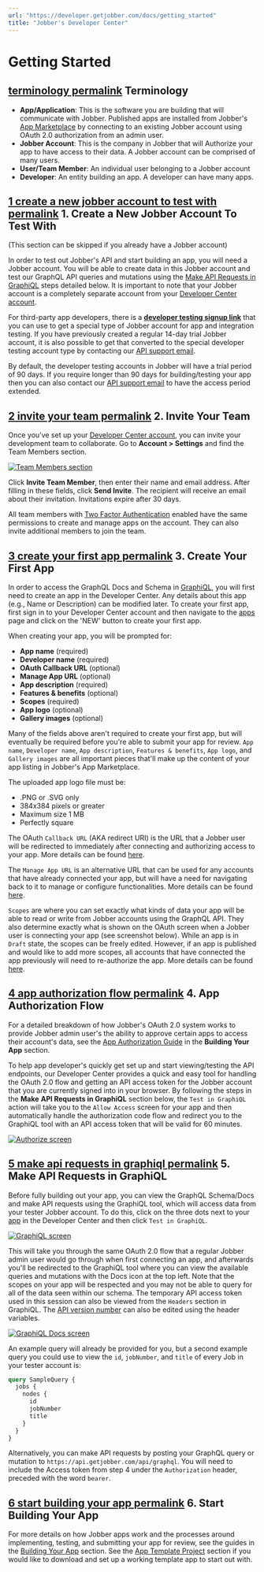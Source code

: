 ```yaml
---
url: "https://developer.getjobber.com/docs/getting_started"
title: "Jobber's Developer Center"
---
```


# Getting Started

## [terminology permalink](https://developer.getjobber.com/docs/getting_started\#terminology) Terminology

- **App/Application**: This is the software you are building that will
communicate with Jobber. Published apps are installed from Jobber's
[App Marketplace](https://apps.getjobber.com/app_marketplace) by connecting to
an existing Jobber account using OAuth 2.0 authorization from an admin user.
- **Jobber Account**: This is the company in Jobber that will Authorize your app
to have access to their data. A Jobber account can be comprised of many users.
- **User/Team Member**: An individual user belonging to a Jobber account
- **Developer**: An entity building an app. A developer can have many apps.

## [1 create a new jobber account to test with permalink](https://developer.getjobber.com/docs/getting_started\#1-create-a-new-jobber-account-to-test-with) 1\. Create a New Jobber Account To Test With

(This section can be skipped if you already have a Jobber account)

In order to test out Jobber's API and start building an app, you will need a
Jobber account. You will be able to create data in this Jobber account and test
our GraphQL API queries and mutations using the
[Make API Requests in GraphiQL](https://developer.getjobber.com/docs/getting_started/#5-make-api-requests-in-graphiql)
steps detailed below. It is important to note that your Jobber account is a
completely separate account from your
[Developer Center account](https://developer.getjobber.com/signup/).

For third-party app developers, there is a
**[developer testing signup link](https://getjobber.com/developer-sign-up/)**
that you can use to get a special type of Jobber account for app and integration
testing. If you have previously created a regular 14-day trial Jobber account,
it is also possible to get that converted to the special developer testing
account type by contacting our
[API support email](mailto:api-support@getjobber.com).

By default, the developer testing accounts in Jobber will have a trial period of
90 days. If you require longer than 90 days for building/testing your app then
you can also contact our [API support email](mailto:api-support@getjobber.com)
to have the access period extended.

## [2 invite your team permalink](https://developer.getjobber.com/docs/getting_started\#2-invite-your-team) 2\. Invite Your Team

Once you’ve set up your
[Developer Center account](https://developer.getjobber.com/signup/), you can
invite your development team to collaborate. Go to **Account > Settings** and
find the Team Members section.

[![Team Members section](https://developer.getjobber.com/static/ff3ef0c9f35ae8669543d8b5cf2ef262/8ad1b/settings-page-team-member-section.png)](https://developer.getjobber.com/static/ff3ef0c9f35ae8669543d8b5cf2ef262/8ad1b/settings-page-team-member-section.png)

Click **Invite Team Member**, then enter their name and email address. After
filling in these fields, click **Send Invite**. The recipient will receive an
email about their invitation. Invitations expire after 30 days.

All team members with
[Two Factor Authentication](https://developer.getjobber.com/settings/mfa_setup)
enabled have the same permissions to create and manage apps on the account. They
can also invite additional members to join the team.

## [3 create your first app permalink](https://developer.getjobber.com/docs/getting_started\#3-create-your-first-app) 3\. Create Your First App

In order to access the GraphQL Docs and Schema in
[GraphiQL](https://github.com/graphql/graphiql), you will first need to create
an app in the Developer Center. Any details about this app (e.g., Name or
Description) can be modified later. To create your first app, first sign in to
your Developer Center account and then navigate to the [apps](https://developer.getjobber.com/apps) page and
click on the 'NEW' button to create your first app.

When creating your app, you will be prompted for:

- **App name** (required)
- **Developer name** (required)
- **OAuth Callback URL** (optional)
- **Manage App URL** (optional)
- **App description** (required)
- **Features & benefits** (optional)
- **Scopes** (required)
- **App logo** (optional)
- **Gallery images** (optional)

Many of the fields above aren't required to create your first app, but will
eventually be required before you're able to submit your app for review.
`App name`, `Developer name`, `App description`, `Features & benefits`,
`App logo`, and `Gallery images` are all important pieces that'll make up the
content of your app listing in Jobber's App Marketplace.

The uploaded app logo file must be:

- .PNG or .SVG only
- 384x384 pixels or greater
- Maximum size 1 MB
- Perfectly square

The OAuth `Callback URL` (AKA redirect URI) is the URL that a Jobber user will
be redirected to immediately after connecting and authorizing access to your
app. More details can be found
[here](https://developer.getjobber.com/docs/building_your_app/app_authorization).

The `Manage App URL` is an alternative URL that can be used for any accounts
that have already connected your app, but will have a need for navigating back
to it to manage or configure functionalities. More details can be found
[here](https://developer.getjobber.com/docs/publishing_your_app/app_listing_details/#publishing-your-application-on-the-marketplace).

`Scopes` are where you can set exactly what kinds of data your app will be able
to read or write from Jobber accounts using the GraphQL API. They also determine
exactly what is shown on the OAuth screen when a Jobber user is connecting your
app (see screenshot below). While an app is in `Draft` state, the scopes can be
freely edited. However, if an app is published and would like to add more
scopes, all accounts that have connected the app previously will need to
re-authorize the app. More details can be found
[here](https://developer.getjobber.com/docs/publishing_your_app/editing_a_published_app).

## [4 app authorization flow permalink](https://developer.getjobber.com/docs/getting_started\#4-app-authorization-flow) 4\. App Authorization Flow

For a detailed breakdown of how Jobber's OAuth 2.0 system works to provide
Jobber admin user's the ability to approve certain apps to access their
account's data, see the
[App Authorization Guide](https://developer.getjobber.com/docs/building_your_app/app_authorization) in the
**Building Your App** section.

To help app developer's quickly get set up and start viewing/testing the API
endpoints, our Developer Center provides a quick and easy tool for handling the
OAuth 2.0 flow and getting an API access token for the Jobber account that you
are currently signed into in your browser. By following the steps in the **Make**
**API Requests in GraphiQL** section below, the `Test in GraphiQL` action will
take you to the `Allow Access` screen for your app and then automatically handle
the authorization code flow and redirect you to the GraphiQL tool with an API
access token that will be valid for 60 minutes.

[![Authorize screen](https://developer.getjobber.com/static/efea48cad6c9089ef60bd39fe9672f83/e5715/oauth-allow-access.png)](https://developer.getjobber.com/static/efea48cad6c9089ef60bd39fe9672f83/e5715/oauth-allow-access.png)

## [5 make api requests in graphiql permalink](https://developer.getjobber.com/docs/getting_started\#5-make-api-requests-in-graphiql) 5\. Make API Requests in GraphiQL

Before fully building out your app, you can view the GraphQL Schema/Docs and
make API requests using the GraphiQL tool, which will access data from your
tester Jobber account. To do this, click on the three dots next to your
[app](https://developer.getjobber.com/apps) in the Developer Center and then click `Test in GraphiQL`.

[![GraphiQL screen](https://developer.getjobber.com/static/3548d653273686713057d70803a6d441/0ec92/test-in-graphiql.png)](https://developer.getjobber.com/static/3548d653273686713057d70803a6d441/0ec92/test-in-graphiql.png)

This will take you through the same OAuth 2.0 flow that a regular Jobber admin
user would go through when first connecting an app, and afterwards you'll be
redirected to the GraphiQL tool where you can view the available queries and
mutations with the Docs icon at the top left. Note that the scopes on your app
will be respected and you may not be able to query for all of the data seen
within our schema. The temporary API access token used in this session can also
be viewed from the `Headers` section in GraphiQL. The
[API version number](https://developer.getjobber.com/docs/using_jobbers_api/api_versioning) can also be edited
using the header variables.

[![GraphiQL Docs screen](https://developer.getjobber.com/static/47216eb99c24f5f42aaf6396e8e1ca4d/27b8e/graphiql-docs.png)](https://developer.getjobber.com/static/47216eb99c24f5f42aaf6396e8e1ca4d/27b8e/graphiql-docs.png)

An example query will already be provided for you, but a second example query
you could use to view the `id`, `jobNumber`, and `title` of every Job in your
tester account is:

```graphql
query SampleQuery {
  jobs {
    nodes {
      id
      jobNumber
      title
    }
  }
}

```

Alternatively, you can make API requests by posting your GraphQL query or
mutation to `https://api.getjobber.com/api/graphql`. You will need to include
the Access token from step 4 under the `Authorization` header, preceded with the
word `bearer`.

## [6 start building your app permalink](https://developer.getjobber.com/docs/getting_started\#6-start-building-your-app) 6\. Start Building Your App

For more details on how Jobber apps work and the processes around implementing,
testing, and submitting your app for review, see the guides in the
[Building Your App](https://developer.getjobber.com/docs/building_your_app/app_lifecycle) section. See the
[App Template Project](https://developer.getjobber.com/docs/app_template_project) section if you would like to
download and set up a working template app to start out with.